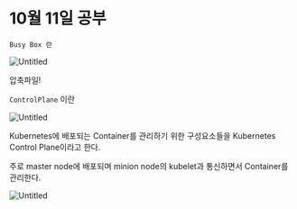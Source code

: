 # 10월 11일 공부

`Busy Box 란` 

![Untitled](10%E1%84%8B%E1%85%AF%E1%86%AF%2011%E1%84%8B%E1%85%B5%E1%86%AF%20%E1%84%80%E1%85%A9%E1%86%BC%E1%84%87%E1%85%AE%20663205bc56f74b1aa73bfc96029b0767/Untitled.png)

압축파일!

`ControlPlane` 이란

![Untitled](10%E1%84%8B%E1%85%AF%E1%86%AF%2011%E1%84%8B%E1%85%B5%E1%86%AF%20%E1%84%80%E1%85%A9%E1%86%BC%E1%84%87%E1%85%AE%20663205bc56f74b1aa73bfc96029b0767/Untitled%201.png)

Kubernetes에 배포되는 Container를 관리하기 위한 구성요소들을 Kubernetes Control Plane이라고 한다.

주로 master node에 배포되며 minion node의 kubelet과 통신하면서 Container를 관리한다.

![Untitled](10%E1%84%8B%E1%85%AF%E1%86%AF%2011%E1%84%8B%E1%85%B5%E1%86%AF%20%E1%84%80%E1%85%A9%E1%86%BC%E1%84%87%E1%85%AE%20663205bc56f74b1aa73bfc96029b0767/Untitled%202.png)